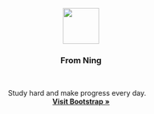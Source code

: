 

<p align="center">
  <a href="http://img.hb.aicdn.com/2672e34deaaf7e3b8930d7d44507ac0c55b1227121ff80-GwVA3q_fw658">
    <img src="http://img.hb.aicdn.com/2672e34deaaf7e3b8930d7d44507ac0c55b1227121ff80-GwVA3q_fw658" width=72 height=72>
  </a>

  <h3 align="center">From Ning</h3>

  <p align="center">
  Study hard and make progress every day.
    <br>
    <a href="https://v4-alpha.getbootstrap.com"><strong>Visit Bootstrap &raquo;</strong></a>
  </p>
</p>
